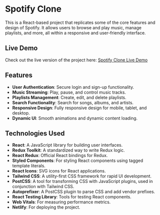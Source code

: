 # Spotify Clone

This is a React-based project that replicates some of the core features and design of Spotify. It allows users to browse and play music, manage playlists, and more, all within a responsive and user-friendly interface.

## Live Demo

Check out the live version of the project here: [Spotify Clone Live Demo](https://main--kotify-app.netlify.app/)

## Features

- **User Authentication**: Secure login and sign-up functionality.
- **Music Streaming**: Play, pause, and control music tracks.
- **Playlists Management**: Create, edit, and delete playlists.
- **Search Functionality**: Search for songs, albums, and artists.
- **Responsive Design**: Fully responsive design for mobile, tablet, and desktop.
- **Dynamic UI**: Smooth animations and dynamic content loading.

## Technologies Used

- **React**: A JavaScript library for building user interfaces.
- **Redux Toolkit**: A standardized way to write Redux logic.
- **React Redux**: Official React bindings for Redux.
- **Styled Components**: For styling React components using tagged template literals.
- **React Icons**: SVG icons for React applications.
- **Tailwind CSS**: A utility-first CSS framework for rapid UI development.
- **PostCSS**: A tool for transforming CSS with JavaScript plugins, used in conjunction with Tailwind CSS.
- **Autoprefixer**: A PostCSS plugin to parse CSS and add vendor prefixes.
- **React Testing Library**: Tools for testing React components.
- **Web Vitals**: For measuring performance metrics.
- **Netlify**: For deploying the project.
